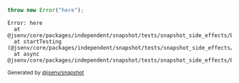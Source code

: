 ```js
throw new Error("here");
```

```console
Error: here
  at @jsenv/core/packages/independent/snapshot/tests/snapshot_side_effects/basic/side_effects_basic.test.mjs:34:11
  at startTesting (@jsenv/core/packages/independent/snapshot/tests/snapshot_side_effects/basic/side_effects_basic.test.mjs:20:11)
  at async @jsenv/core/packages/independent/snapshot/tests/snapshot_side_effects/basic/side_effects_basic.test.mjs:28:1
```

<sub>
  Generated by <a href="https://github.com/jsenv/core/tree/main/packages/independent/snapshot">@jsenv/snapshot</a>
</sub>
